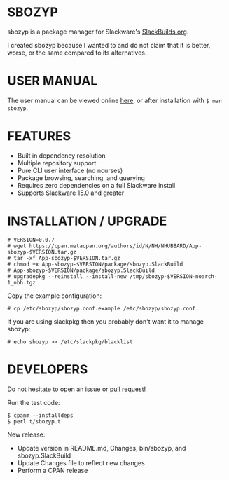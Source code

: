 # SBOZYP

sbozyp is a package manager for Slackware's [SlackBuilds.org](https://slackbuilds.org/).

I created sbozyp because I wanted to and do not claim that it is better, worse, or the same compared to its alternatives.

# USER MANUAL

The user manual can be viewed online [here](https://metacpan.org/release/NHUBBARD/App-sbozyp-0.0.7/view/bin/sbozyp), or after installation with `$ man sbozyp`.

# FEATURES

* Built in dependency resolution
* Multiple repository support
* Pure CLI user interface (no ncurses)
* Package browsing, searching, and querying
* Requires zero dependencies on a full Slackware install
* Supports Slackware 15.0 and greater

# INSTALLATION / UPGRADE

```
# VERSION=0.0.7
# wget https://cpan.metacpan.org/authors/id/N/NH/NHUBBARD/App-sbozyp-$VERSION.tar.gz
# tar -xf App-sbozyp-$VERSION.tar.gz
# chmod +x App-sbozyp-$VERSION/package/sbozyp.SlackBuild
# App-sbozyp-$VERSION/package/sbozyp.SlackBuild
# upgradepkg --reinstall --install-new /tmp/sbozyp-$VERSION-noarch-1_nbh.tgz
```

Copy the example configuration:
```
# cp /etc/sbozyp/sbozyp.conf.example /etc/sbozyp/sbozyp.conf
```

If you are using slackpkg then you probably don't want it to manage sbozyp:
```
# echo sbozyp >> /etc/slackpkg/blacklist
```

# DEVELOPERS

Do not hesitate to open an [issue](https://github.com/NicholasBHubbard/sbozyp/issues/new) or [pull request](https://github.com/NicholasBHubbard/sbozyp/compare)!

Run the test code:

```
$ cpanm --installdeps
$ perl t/sbozyp.t
```

New release:

* Update version in README.md, Changes, bin/sbozyp, and sbozyp.SlackBuild
* Update Changes file to reflect new changes
* Perform a CPAN release
